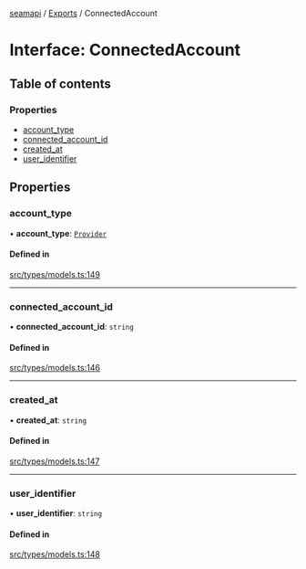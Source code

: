 [seamapi](../README.md) / [Exports](../modules.md) / ConnectedAccount

# Interface: ConnectedAccount

## Table of contents

### Properties

- [account\_type](ConnectedAccount.md#account_type)
- [connected\_account\_id](ConnectedAccount.md#connected_account_id)
- [created\_at](ConnectedAccount.md#created_at)
- [user\_identifier](ConnectedAccount.md#user_identifier)

## Properties

### account\_type

• **account\_type**: [`Provider`](../enums/Provider.md)

#### Defined in

[src/types/models.ts:149](https://github.com/seamapi/seamapi-javascript/blob/main/src/types/models.ts#L149)

___

### connected\_account\_id

• **connected\_account\_id**: `string`

#### Defined in

[src/types/models.ts:146](https://github.com/seamapi/seamapi-javascript/blob/main/src/types/models.ts#L146)

___

### created\_at

• **created\_at**: `string`

#### Defined in

[src/types/models.ts:147](https://github.com/seamapi/seamapi-javascript/blob/main/src/types/models.ts#L147)

___

### user\_identifier

• **user\_identifier**: `string`

#### Defined in

[src/types/models.ts:148](https://github.com/seamapi/seamapi-javascript/blob/main/src/types/models.ts#L148)
